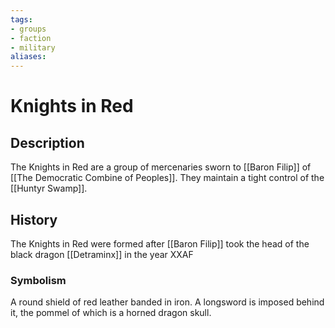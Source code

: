 ```yaml
---
tags: 
- groups
- faction
- military
aliases:
---
```


# Knights in Red
## Description
The Knights in Red are a group of mercenaries sworn to [[Baron Filip]] of [[The Democratic Combine of Peoples]]. They maintain a tight control of the [[Huntyr Swamp]].

## History
The Knights in Red were formed after [[Baron Filip]] took the head of the black dragon [[Detraminx]] in the year XXAF

### Symbolism
A round shield of red leather banded in iron. A longsword is imposed behind it, the pommel of which is a horned dragon skull.